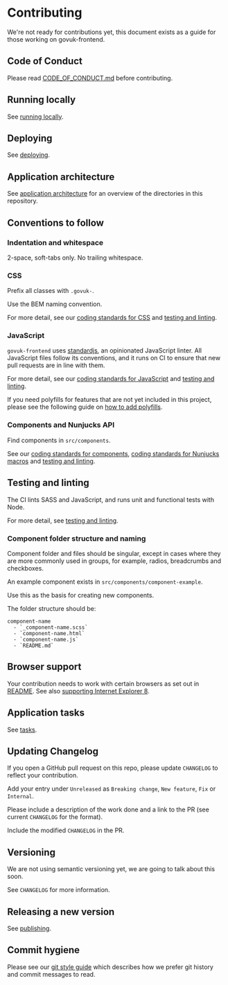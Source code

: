 # Contributing

We're not ready for contributions yet, this document exists as a guide for those working on govuk-frontend.

## Code of Conduct
Please read [CODE_OF_CONDUCT.md](./CODE_OF_CONDUCT.md) before contributing.

## Running locally

See [running locally](/docs/contributing/running-locally.md).

## Deploying

See [deploying](/docs/contributing/deploying).

## Application architecture

See [application architecture](/docs/contributing/application-architecture.md) for an overview of the directories in this repository.

## Conventions to follow

### Indentation and whitespace

2-space, soft-tabs only. No trailing whitespace.

### CSS

Prefix all classes with `.govuk-`.

Use the BEM naming convention.

For more detail, see our [coding standards for CSS](/docs/coding-standards/css.md) and [testing and linting](/docs/contributing/testing-and-linting.md).

### JavaScript

`govuk-frontend` uses [standardjs](http://standardjs.com/), an opinionated JavaScript linter.
All JavaScript files follow its conventions, and it runs on CI to ensure that new pull requests are in line with them.

For more detail, see our [coding standards for JavaScript](/docs/coding-standards/js.md) and [testing and linting](/docs/contributing/testing-and-linting.md).

If you need polyfills for features that are not yet included in this project, please see the following guide on [how to add polyfills](/docs/contributing/polyfilling.md).

### Components and Nunjucks API

Find components in `src/components`.

See our [coding standards for components](/docs/coding-standards/components.md), [coding standards for Nunjucks macros](/docs/coding-standards/nunjucks-api.md) and [testing and linting](/docs/contributing/testing-and-linting.md).

## Testing and linting

The CI lints SASS and JavaScript, and runs unit and functional tests with Node.

For more detail, see [testing and linting](/docs/contributing/testing-and-linting.md).

### Component folder structure and naming

Component folder and files should be singular, except in cases where they are more commonly used in groups, for example, radios, breadcrumbs and checkboxes.

An example component exists in `src/components/component-example`.

Use this as the basis for creating new components.

The folder structure should be:

    component-name
      - `_component-name.scss`
      - `component-name.html`
      - `component-name.js`
      - `README.md`

## Browser support
Your contribution needs to work with certain browsers as set out in [README](../../README.md). See also [supporting Internet Explorer 8](../installation/supporting-internet-explorer-8.md).

## Application tasks

See [tasks](/docs/contributing/tasks.md).

## Updating Changelog

If you open a GitHub pull request on this repo, please update `CHANGELOG` to reflect your contribution.

Add your entry under `Unreleased` as `Breaking change`, `New feature`, `Fix` or `Internal`.

Please include a description of the work done and a link to the PR (see current `CHANGELOG` for the format).

Include the modified `CHANGELOG` in the PR.


## Versioning

We are not using semantic versioning yet, we are going to talk about this soon.

See `CHANGELOG` for more information.

## Releasing a new version

See [publishing](publishing.md).

## Commit hygiene

Please see our [git style guide](https://github.com/alphagov/styleguides/blob/master/git.md)
which describes how we prefer git history and commit messages to read.
